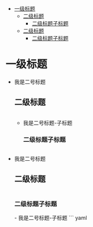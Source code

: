 - [一级标题](#1)
  - [二级标题](#1.1)
    - [二级标题子标题](#1.1.1)
  - [二级标题](#1.2)
    - [二级标题子标题](#1.2.1)


<h1 id="1">一级标题</h1>

- 我是二号标题
  <h2 id="1.1">二级标题</h2>
  
  ``` yaml
  
  ```
  
  - 我是二号标题-子标题
    <h3 id="1.1.1">二级标题子标题</h3>    
    
    ``` yaml
    
    ```

- 我是二号标题
  <h2 id="1.2">二级标题</h2>
  
  ``` yaml
  
  ```
  

    <h3 id="1.2.1">二级标题子标题</h3>    
      - 我是二号标题-子标题
    ``` yaml
    
    ```
